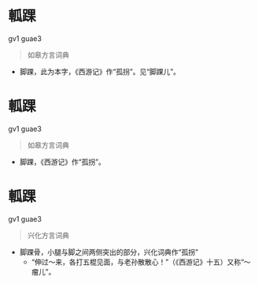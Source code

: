 # 軱踝
gv1 guae3
> 如皋方言词典
- 脚踝，此为本字，《西游记》作“孤拐”。见“脚踝儿”。

# 軱踝
gv1 guae3
> 如皋方言词典
- 脚踝，《西游记》作“孤拐”。

# 軱踝
gv1 guae3
> 兴化方言词典
- 脚踝骨，小腿与脚之间两侧突出的部分，兴化词典作“孤拐”
  - “伸过～来，各打五棍见面，与老孙散散心！”（《西游记》十五）又称“～瘤儿”。
